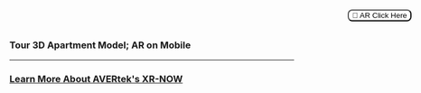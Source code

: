 ### Tour 3D Apartment Model; AR on Mobile <!-- Loads <model-viewer> for old browsers like IE11: -->
<script nomodule="" src="https://unpkg.com/@google/model-viewer/dist/model-viewer-legacy.js">
  </script>

  <!-- The following libraries and polyfills are recommended to maximize browser support -->  
  <!-- REQUIRED: Web Components polyfill to support Edge and Firefox < 63 -->
  <script src="https://unpkg.com/@webcomponents/webcomponentsjs/webcomponents-loader.js"></script>

  <!-- OPTIONAL: Intersection Observer polyfill for better performance in Safari and IE11 -->
  <script src="https://unpkg.com/intersection-observer/intersection-observer.js"></script>

  <!-- OPTIONAL: Resize Observer polyfill improves resize behavior in non-Chrome browsers -->
  <script src="https://unpkg.com/resize-observer-polyfill/dist/ResizeObserver.js"></script>

  <!-- OPTIONAL: Fullscreen polyfill is required for experimental AR features in Canary -->
  <!--<script src="https://unpkg.com/fullscreen-polyfill/dist/fullscreen.polyfill.js"></script>-->

  <!-- OPTIONAL: Include prismatic.js for Magic Leap support -->
  <!--<script src="https://unpkg.com/@magicleap/prismatic/prismatic.min.js"></script>-->

<model-viewer camera-controls camera-orbit="45deg 55deg 5.5m" id="reveal" loading="eager" src="Models/Bahay_1 bed Apartment.glb" ar="" ar-modes="scene-viewer webxr quick-look" ios-src="usdz_bahay_1_bed_apartment___1611008838364.usdz" alt="Alexan Bahay" auto-rotate="" auto-rotate-delay="0" ar-scale="auto" camera-controls="" style="width: 95%; height: 500px" exposure="0.5"> <button slot="ar-button" style="background-color: white; border-radius: 8px; border: 1 px solid black; position: absolute; top: 20px; right: 20px; ">
      👋 AR Click Here
  </button>
</model-viewer>

<!-- Loads <model-viewer> for modern browsers: -->
 <script type="module" src="https://unpkg.com/@google/model-viewer/dist/model-viewer.js">
  </script>
<script nomodule="" src="https://unpkg.com/@google/model-viewer/dist/model-viewer-legacy.js"></script>

---

### <a href="https://avertek.net/xr-now">Learn More About AVERtek's XR-NOW</a> 
  <br><br>

